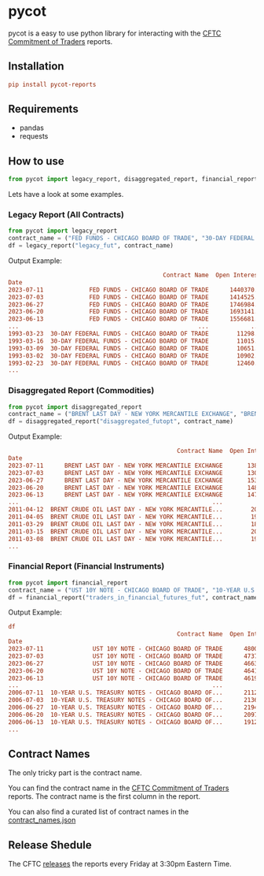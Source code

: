 # pycot

pycot is a easy to use python library for interacting with the [CFTC Commitment of Traders](https://www.cftc.gov/MarketReports/CommitmentsofTraders/index.htm) reports.

## Installation

```ini
pip install pycot-reports
```

## Requirements

* pandas
* requests

## How to use

```python
from pycot import legacy_report, disaggregated_report, financial_report
```

Lets have a look at some examples.

### Legacy Report (All Contracts)

```python
from pycot import legacy_report
contract_name = ("FED FUNDS - CHICAGO BOARD OF TRADE", "30-DAY FEDERAL FUNDS - CHICAGO BOARD OF TRADE")
df = legacy_report("legacy_fut", contract_name)
```

Output Example:

```ini
                                            Contract Name  Open Interest  ...  Net Change, Large Spec  Net % of OI, Large Spec
Date                                                                      ...                                                                                                                                      
2023-07-11             FED FUNDS - CHICAGO BOARD OF TRADE      1440370.0  ...                -58101.0                    -11.5
2023-07-03             FED FUNDS - CHICAGO BOARD OF TRADE      1414525.0  ...                -17553.0                     -7.5
2023-06-27             FED FUNDS - CHICAGO BOARD OF TRADE      1746984.0  ...                 12437.0                     -5.1
2023-06-20             FED FUNDS - CHICAGO BOARD OF TRADE      1693141.0  ...                 84512.0                     -6.0
2023-06-13             FED FUNDS - CHICAGO BOARD OF TRADE      1556681.0  ...                 60704.0                    -12.0
...                                                   ...            ...  ...                     ...                      ...
1993-03-23  30-DAY FEDERAL FUNDS - CHICAGO BOARD OF TRADE        11298.0  ...                   106.0                      9.1
1993-03-16  30-DAY FEDERAL FUNDS - CHICAGO BOARD OF TRADE        11015.0  ...                    -8.0                      8.3
1993-03-09  30-DAY FEDERAL FUNDS - CHICAGO BOARD OF TRADE        10651.0  ...                   -51.0                      8.8
1993-03-02  30-DAY FEDERAL FUNDS - CHICAGO BOARD OF TRADE        10902.0  ...                  -190.0                      9.0
1993-02-23  30-DAY FEDERAL FUNDS - CHICAGO BOARD OF TRADE        12460.0  ...                   -83.0                      9.4
...
```

### Disaggregated Report (Commodities)

```python
from pycot import disaggregated_report
contract_name = ("BRENT LAST DAY - NEW YORK MERCANTILE EXCHANGE", "BRENT CRUDE OIL LAST DAY - NEW YORK MERCANTILE EXCHANGE")
df = disaggregated_report("disaggregated_futopt", contract_name)
```

Output Example:

```ini
                                                Contract Name  Open Interest   ...  Net Change Managed Money  Net % of OI Managed Money
Date                                                                           ...                                                                                                                                
2023-07-11      BRENT LAST DAY - NEW YORK MERCANTILE EXCHANGE       138358.0   ...                  -2134.0                        -2.9
2023-07-03      BRENT LAST DAY - NEW YORK MERCANTILE EXCHANGE       130715.0   ...                   9436.0                        -1.4
2023-06-27      BRENT LAST DAY - NEW YORK MERCANTILE EXCHANGE       153190.0   ...                  -6135.0                        -7.4
2023-06-20      BRENT LAST DAY - NEW YORK MERCANTILE EXCHANGE       148800.0   ...                   2367.0                        -3.5
2023-06-13      BRENT LAST DAY - NEW YORK MERCANTILE EXCHANGE       147598.0   ...                  -3872.0                        -5.1
...                                                       ...            ...                            ...                         ...
2011-04-12  BRENT CRUDE OIL LAST DAY - NEW YORK MERCANTILE...        20546.0   ...                   -484.0                        17.1
2011-04-05  BRENT CRUDE OIL LAST DAY - NEW YORK MERCANTILE...        19533.0   ...                    655.0                        20.4
2011-03-29  BRENT CRUDE OIL LAST DAY - NEW YORK MERCANTILE...        18178.0   ...                   -276.0                        18.4
2011-03-15  BRENT CRUDE OIL LAST DAY - NEW YORK MERCANTILE...        20233.0   ...                    231.0                        17.9
2011-03-08  BRENT CRUDE OIL LAST DAY - NEW YORK MERCANTILE...        19639.0   ...                      NaN                        17.3
...
```

### Financial Report (Financial Instruments)

```python
from pycot import financial_report
contract_name = ("UST 10Y NOTE - CHICAGO BOARD OF TRADE", "10-YEAR U.S. TREASURY NOTES - CHICAGO BOARD OF TRADE", "10 YEAR U.S. TREASURY NOTES - CHICAGO BOARD OF TRADE")
df = financial_report("traders_in_financial_futures_fut", contract_name)
```

Output Example:

```ini
df
                                                Contract Name  Open Interest   ...  Net Change Lev Money  Net % of OI Lev Money
Date                                                                           ...                                                                                            
2023-07-11              UST 10Y NOTE - CHICAGO BOARD OF TRADE      4800091.0   ...              155532.0                  -26.8
2023-07-03              UST 10Y NOTE - CHICAGO BOARD OF TRADE      4737762.0   ...                7710.0                  -30.4
2023-06-27              UST 10Y NOTE - CHICAGO BOARD OF TRADE      4663919.0   ...              -51457.0                  -31.1
2023-06-20              UST 10Y NOTE - CHICAGO BOARD OF TRADE      4641767.0   ...              -53136.0                  -30.2
2023-06-13              UST 10Y NOTE - CHICAGO BOARD OF TRADE      4619668.0   ...               69602.0                  -29.1
...                                                       ...            ...   ...                   ...                    ...
2006-07-11  10-YEAR U.S. TREASURY NOTES - CHICAGO BOARD OF...      2112145.0   ...               28199.0                    1.8
2006-07-03  10-YEAR U.S. TREASURY NOTES - CHICAGO BOARD OF...      2136459.0   ...              -18122.0                    0.5
2006-06-27  10-YEAR U.S. TREASURY NOTES - CHICAGO BOARD OF...      2194364.0   ...               13929.0                    1.3
2006-06-20  10-YEAR U.S. TREASURY NOTES - CHICAGO BOARD OF...      2097072.0   ...              -27203.0                    0.6
2006-06-13  10-YEAR U.S. TREASURY NOTES - CHICAGO BOARD OF...      1912279.0   ...                   NaN                    2.2
...
```

## Contract Names

The only tricky part is the contract name.

You can find the contract name in the [CFTC Commitment of Traders](https://www.cftc.gov/MarketReports/CommitmentsofTraders/index.htm) reports. The contract name is the first column in the report.

You can also find a curated list of contract names in the [contract_names.json](https://github.com/philsv/pycot/tree/main/pycot/data/contract_names.json)

## Release Shedule

The CFTC [releases](https://www.cftc.gov/MarketReports/CommitmentsofTraders/ReleaseSchedule/index.htm) the reports every Friday at 3:30pm Eastern Time.
